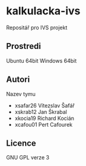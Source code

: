 # kalkulacka-ivs
Repositář pro IVS projekt 

Prostredi
---------

Ubuntu 64bit
Windows 64bit

Autori
------

Nazev tymu
- xsafar26 Vítezslav Šafář
- xskrab12 Jan Škrabal 
- xkocia19 Richard Kocián
- xcafou01 Pert Cafourek

Licence
-------
GNU GPL verze 3
